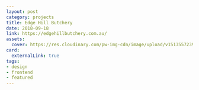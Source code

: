 ```yaml
---
layout: post
category: projects
title: Edge Hill Butchery
date: 2018-09-18
link: https://edgehillbutchery.com.au/
assets:
  cover: https://res.cloudinary.com/pw-img-cdn/image/upload/v1513557239/okok/albumregistry-new-profile-2500w.jpg
card:
  externalLink: true
tags: 
- design
- frontend
- featured
---
```

